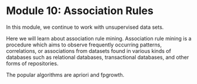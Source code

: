 # Module 10: Association Rules

In this module, we continue to work with unsupervised data sets.

Here we will learn about association rule mining. Association rule mining is a procedure which aims to observe frequently occurring patterns, correlations, or associations from datasets found in various kinds of databases such as relational databases, transactional databases, and other forms of repositories.

The popular algorithms are apriori and fpgrowth.
